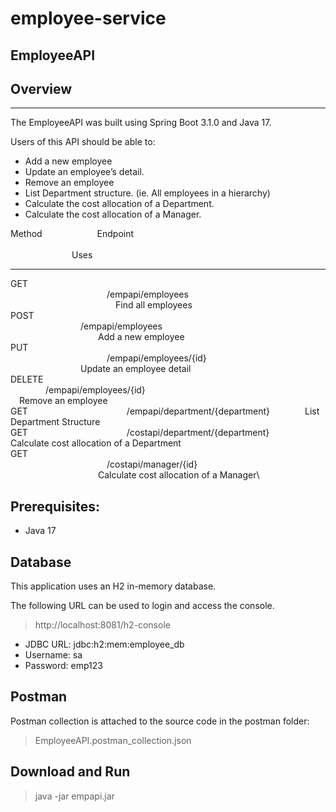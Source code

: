 # employee-service
## EmployeeAPI

## Overview

-----

The EmployeeAPI was built using Spring Boot 3.1.0 and Java 17.

Users of this API should be able to:
- Add a new employee
- Update an employee’s detail.
- Remove an employee
- List Department structure. (ie. All employees in a hierarchy)
- Calculate the cost allocation of a Department.
- Calculate the cost allocation of a Manager.

Method  &emsp;&emsp;&emsp;&emsp;&emsp;&emsp;Endpoint &emsp;&emsp;&emsp;&emsp;&emsp;&emsp;&emsp;&emsp;&emsp;&emsp;&emsp;&emsp;&emsp;&emsp;&emsp;&emsp;&emsp;&emsp;&emsp;&emsp;&emsp;&emsp;&emsp;&emsp;&emsp;&emsp;&emsp;&emsp;&emsp;&emsp;&emsp;&emsp;&emsp;&emsp;&emsp;&emsp;&emsp;&emsp;&emsp;&emsp;&emsp;&emsp;&emsp;Uses

--------
GET  &emsp;&emsp;&emsp;&emsp;&emsp;&emsp;&emsp;&emsp;&emsp;&emsp;&emsp;/empapi/employees&emsp;&emsp;&emsp;&emsp;&emsp;&emsp;&emsp;&emsp;&emsp;&emsp;&emsp;&emsp;&emsp;&emsp;&emsp;&emsp;&emsp;&emsp;&emsp;&emsp;&emsp;&emsp;&emsp;&emsp;&emsp;&emsp;&emsp;Find all employees\
POST  &emsp;&emsp;&emsp;&emsp;&emsp;&emsp;&emsp;&emsp;/empapi/employees&emsp;&emsp;&emsp;&emsp;&emsp;&emsp;&emsp;&emsp;&emsp;&emsp;&emsp;&emsp;&emsp;&emsp;&emsp;&emsp;&emsp;&emsp;&emsp;&emsp;&emsp;&emsp;&emsp;&emsp;&emsp;&emsp;&emsp;&emsp;Add a new employee\
PUT  &emsp;&emsp;&emsp;&emsp;&emsp;&emsp;&emsp;&emsp;&emsp;&emsp;&emsp;/empapi/employees/{id}&emsp;&emsp;&emsp;&emsp;&emsp;&emsp;&emsp;&emsp;&emsp;&emsp;&emsp;&emsp;&emsp;&emsp;&emsp;&emsp;&emsp;&emsp;&emsp;&emsp;&emsp;Update an employee detail\
DELETE &emsp;&emsp;&emsp;&emsp;/empapi/employees/{id}&emsp;&emsp;&emsp;&emsp;&emsp;&emsp;&emsp;&emsp;&emsp;&emsp;&emsp;&emsp;&emsp;&emsp;&emsp;&emsp;&emsp;&emsp;&emsp;&emsp;&emsp;Remove an employee\
GET  &emsp;&emsp;&emsp;&emsp;&emsp;&emsp;&emsp;&emsp;&emsp;&emsp;&emsp;/empapi/department/{department}&emsp;&emsp;&emsp;&emsp;List Department Structure\
GET  &emsp;&emsp;&emsp;&emsp;&emsp;&emsp;&emsp;&emsp;&emsp;&emsp;&emsp;/costapi/department/{department}&emsp;&emsp;&emsp;&emsp;&emsp;Calculate cost allocation of a Department\
GET  &emsp;&emsp;&emsp;&emsp;&emsp;&emsp;&emsp;&emsp;&emsp;&emsp;&emsp;/costapi/manager/{id}&emsp;&emsp;&emsp;&emsp;&emsp;&emsp;&emsp;&emsp;&emsp;&emsp;&emsp;&emsp;&emsp;&emsp;&emsp;&emsp;&emsp;&emsp;&emsp;&emsp;&emsp;&emsp;&emsp;&emsp;Calculate cost allocation of a Manager\




                    
## Prerequisites:

- Java 17

## Database

This application uses an H2 in-memory database.

The following URL can be used to login and access the console.

>http://localhost:8081/h2-console
 
- JDBC URL: jdbc:h2:mem:employee_db
- Username: sa
- Password: emp123

## Postman

Postman collection is attached to the source code in the postman folder:

> EmployeeAPI.postman_collection.json

## Download and Run

> java -jar empapi.jar
